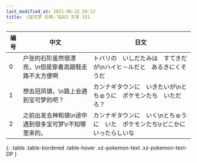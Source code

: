 ```yaml
---
last_modified_at: 2021-06-22 20:12
title: 《宝可梦 珍珠／钻石》文本 151
---
```

| 编号 | 中文 | 日文 |
| ---- | ---- | ---- |
| 0 | 户张的石阶虽然很漂亮，\n但是穿着高跟鞋走路不太方便啊 | トバリの　いしだたみは　すてきだが\nハイヒ－ルだと　あるきにくそうだ |
| 1 | 想去冠凤镇，\n路上会遇到宝可梦的吧？ | カンナギタウンに　いきたいが\nとちゅうに　ポケモンたち　いただろ？ |
| 2 | 之前出发去神和镇\n途中遇到很多宝可梦\r不知哪里来的。 | カンナギタウンに　いく\nとちゅうに　いた　ポケモンたち\rどこかに　いったらしいな |
{: .table .table-bordered .table-hover .xz-pokemon-text .xz-pokemon-text-DP }